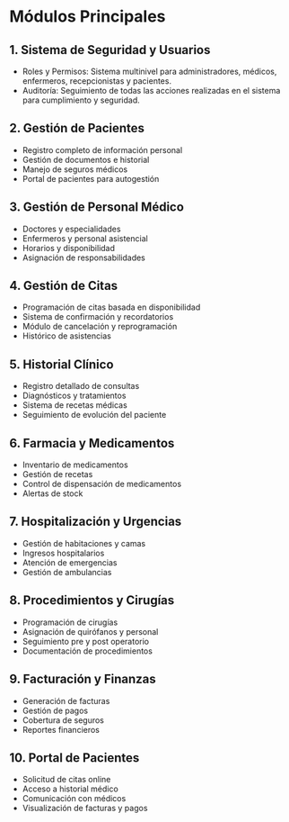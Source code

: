 # Módulos Principales
## 1. Sistema de Seguridad y Usuarios

- Roles y Permisos: Sistema multinivel para administradores, médicos, enfermeros, recepcionistas y pacientes.
- Auditoría: Seguimiento de todas las acciones realizadas en el sistema para cumplimiento y seguridad.

## 2. Gestión de Pacientes

- Registro completo de información personal
- Gestión de documentos e historial
- Manejo de seguros médicos
- Portal de pacientes para autogestión

## 3. Gestión de Personal Médico

- Doctores y especialidades
- Enfermeros y personal asistencial
- Horarios y disponibilidad
- Asignación de responsabilidades

## 4. Gestión de Citas

- Programación de citas basada en disponibilidad
- Sistema de confirmación y recordatorios
- Módulo de cancelación y reprogramación
- Histórico de asistencias

## 5. Historial Clínico

- Registro detallado de consultas
- Diagnósticos y tratamientos
- Sistema de recetas médicas
- Seguimiento de evolución del paciente

## 6. Farmacia y Medicamentos

- Inventario de medicamentos
- Gestión de recetas
- Control de dispensación de medicamentos
- Alertas de stock

## 7. Hospitalización y Urgencias

- Gestión de habitaciones y camas
- Ingresos hospitalarios
- Atención de emergencias
- Gestión de ambulancias

## 8. Procedimientos y Cirugías

- Programación de cirugías
- Asignación de quirófanos y personal
- Seguimiento pre y post operatorio
- Documentación de procedimientos

## 9. Facturación y Finanzas

- Generación de facturas
- Gestión de pagos
- Cobertura de seguros
- Reportes financieros

## 10. Portal de Pacientes

- Solicitud de citas online
- Acceso a historial médico
- Comunicación con médicos
- Visualización de facturas y pagos

